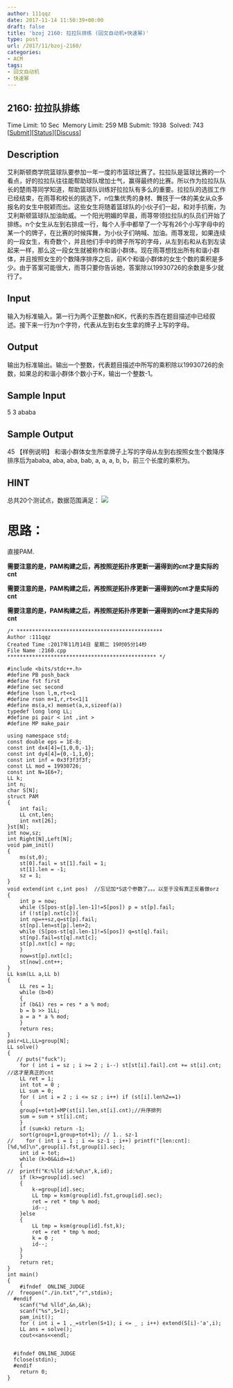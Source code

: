 ```yaml
---
author: 111qqz
date: 2017-11-14 11:50:39+00:00
draft: false
title: 'bzoj 2160: 拉拉队排练 (回文自动机+快速幂)'
type: post
url: /2017/11/bzoj-2160/
categories:
- ACM
tags:
- 回文自动机
- 快速幂
---
```






## 2160: 拉拉队排练



Time Limit: 10 Sec  Memory Limit: 259 MB
Submit: 1938  Solved: 743
[[Submit](http://www.lydsy.com/JudgeOnline/submitpage.php?id=2160)][[Status](http://www.lydsy.com/JudgeOnline/problemstatus.php?id=2160)][[Discuss](http://www.lydsy.com/JudgeOnline/bbs.php?id=2160)]



## Description







艾利斯顿商学院篮球队要参加一年一度的市篮球比赛了。拉拉队是篮球比赛的一个看点，好的拉拉队往往能帮助球队增加士气，赢得最终的比赛。所以作为拉拉队队长的楚雨荨同学知道，帮助篮球队训练好拉拉队有多么的重要。拉拉队的选拔工作已经结束，在雨荨和校长的挑选下，n位集优秀的身材、舞技于一体的美女从众多报名的女生中脱颖而出。这些女生将随着篮球队的小伙子们一起，和对手抗衡，为艾利斯顿篮球队加油助威。一个阳光明媚的早晨，雨荨带领拉拉队的队员们开始了排练。n个女生从左到右排成一行，每个人手中都举了一个写有26个小写字母中的某一个的牌子，在比赛的时候挥舞，为小伙子们呐喊、加油。雨荨发现，如果连续的一段女生，有奇数个，并且他们手中的牌子所写的字母，从左到右和从右到左读起来一样，那么这一段女生就被称作和谐小群体。现在雨荨想找出所有和谐小群体，并且按照女生的个数降序排序之后，前K个和谐小群体的女生个数的乘积是多少。由于答案可能很大，雨荨只要你告诉她，答案除以19930726的余数是多少就行了。







## Input







输入为标准输入。第一行为两个正整数n和K，代表的东西在题目描述中已经叙述。接下来一行为n个字符，代表从左到右女生拿的牌子上写的字母。







## Output







输出为标准输出。输出一个整数，代表题目描述中所写的乘积除以19930726的余数，如果总的和谐小群体个数小于K，输出一个整数-1。







## Sample Input





5 3
ababa





## Sample Output





45
【样例说明】
和谐小群体女生所拿牌子上写的字母从左到右按照女生个数降序排序后为ababa, aba, aba, bab, a, a, a, b, b，前三个长度的乘积为。





## HINT







总共20个测试点，数据范围满足： ![](http://www.lydsy.com/JudgeOnline/images/2160.jpg)












# 思路：



直接PAM.

**需要注意的是，PAM构建之后，再按照逆拓扑序更新一遍得到的cnt才是实际的cnt**

**需要注意的是，PAM构建之后，再按照逆拓扑序更新一遍得到的cnt才是实际的cnt**

**需要注意的是，PAM构建之后，再按照逆拓扑序更新一遍得到的cnt才是实际的cnt**


    
    /* ***********************************************
    Author :111qqz
    Created Time :2017年11月14日 星期二 19时05分14秒
    File Name :2160.cpp
    ************************************************ */
    
    #include <bits/stdc++.h>
    #define PB push_back
    #define fst first
    #define sec second
    #define lson l,m,rt<<1
    #define rson m+1,r,rt<<1|1
    #define ms(a,x) memset(a,x,sizeof(a))
    typedef long long LL;
    #define pi pair < int ,int >
    #define MP make_pair
    
    using namespace std;
    const double eps = 1E-8;
    const int dx4[4]={1,0,0,-1};
    const int dy4[4]={0,-1,1,0};
    const int inf = 0x3f3f3f3f;
    const LL mod = 19930726;
    const int N=1E6+7;
    LL k;
    int n;
    char S[N];
    struct PAM
    {
        int fail;
        LL cnt,len;
        int nxt[26];
    }st[N];
    int now,sz;
    int Right[N],Left[N]; 
    void pam_init()
    {
        ms(st,0);
        st[0].fail = st[1].fail = 1;
        st[1].len = -1;
        sz = 1;
    }
    void extend(int c,int pos)  //忘记加*S这个参数了。。。以至于没有真正反着做orz
    {
        int p = now;
        while (S[pos-st[p].len-1]!=S[pos]) p = st[p].fail;
        if (!st[p].nxt[c]){
        int np=++sz,q=st[p].fail;
        st[np].len=st[p].len+2;
        while (S[pos-st[q].len-1]!=S[pos]) q=st[q].fail;
        st[np].fail=st[q].nxt[c];
        st[p].nxt[c] = np;
        }
        now=st[p].nxt[c];
        st[now].cnt++;
    }
    LL ksm(LL a,LL b)
    {
        LL res = 1;
        while (b>0)
        {
        if (b&1) res = res * a % mod;
        b = b >> 1LL;
        a = a * a % mod;
        }
        return res;
    }
    pair<LL,LL>group[N];
    LL solve()
    {
       // puts("fuck");
        for ( int i = sz ; i >= 2 ; i--) st[st[i].fail].cnt += st[i].cnt; //这才是真正的cnt
        LL ret = 1;
        int tot = 0 ;
        LL sum = 0;
        for ( int i = 2 ; i <= sz ; i++) if (st[i].len%2==1)
        {
        group[++tot]=MP(st[i].len,st[i].cnt);//升序排列
        sum = sum + st[i].cnt;
        }
        if (sum<k) return -1;
        sort(group+1,group+tot+1); // 1.. sz-1
    //    for ( int i = 1 ; i <= sz-1 ; i++) printf("[len:cnt]:[%d,%d]\n",group[i].fst,group[i].sec);
        int id = tot;
        while (k>0&&id>=1)
        {
    //  printf("K:%lld id:%d\n",k,id);
        if (k>=group[id].sec) 
        {
            k-=group[id].sec;
            LL tmp = ksm(group[id].fst,group[id].sec);
            ret = ret * tmp % mod;
            id--;
        }else
        {
            LL tmp = ksm(group[id].fst,k);
            ret = ret * tmp % mod;
            k = 0 ;
            id--;
        }
        }
        return ret;
    }   
    int main()
    {
        #ifndef  ONLINE_JUDGE 
    //  freopen("./in.txt","r",stdin);
      #endif
        scanf("%d %lld",&n,&k);
        scanf("%s",S+1);
        pam_init();
        for ( int i = 1 ,_=strlen(S+1); i <= _ ; i++) extend(S[i]-'a',i);
        LL ans = solve();
        cout<<ans<<endl;
    
    
      #ifndef ONLINE_JUDGE  
      fclose(stdin);
      #endif
        return 0;
    }
    
